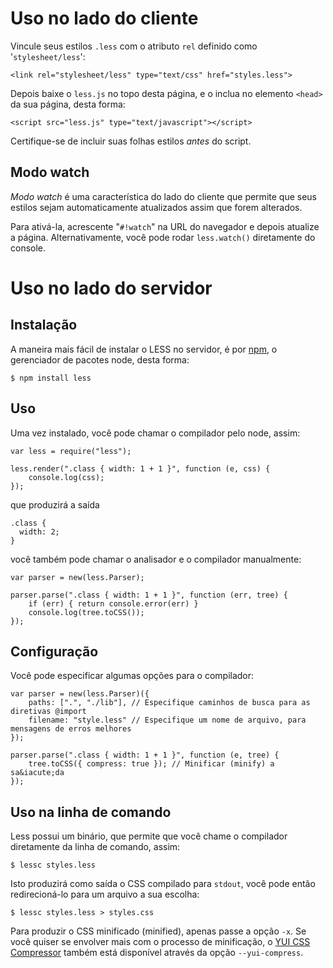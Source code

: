Uso no lado do cliente
=================

Vincule seus estilos `.less` com o atributo `rel` definido como '`stylesheet/less`':

    <link rel="stylesheet/less" type="text/css" href="styles.less">

Depois baixe o `less.js` no topo desta p&aacute;gina, e o inclua no elemento `<head>` da sua p&aacute;gina, desta forma:

    <script src="less.js" type="text/javascript"></script>

Certifique-se de incluir suas folhas estilos *antes* do script.

Modo watch
----------

*Modo watch* &eacute; uma caracter&iacute;stica do lado do cliente que permite que seus estilos sejam automaticamente atualizados assim que forem alterados.

Para ativ&aacute;-la, acrescente "`#!watch`" na URL do navegador e depois atualize a p&aacute;gina. Alternativamente, voc&ecirc; pode rodar `less.watch()` diretamente do console.

Uso no lado do servidor
=================

Instala&ccedil;&atilde;o
------------

A maneira mais f&aacute;cil de instalar o LESS no servidor, &eacute; por [npm](http://github.com/isaacs/npm), o gerenciador de pacotes node, desta forma:

    $ npm install less

Uso
---

Uma vez instalado, voc&ecirc; pode chamar o compilador pelo node, assim:

    var less = require("less");
    
    less.render(".class { width: 1 + 1 }", function (e, css) {
        console.log(css);
    });

que produzir&aacute; a sa&iacute;da

    .class {
      width: 2;
    }

voc&ecirc; tamb&eacute;m pode chamar o analisador e o compilador manualmente:

    var parser = new(less.Parser);

    parser.parse(".class { width: 1 + 1 }", function (err, tree) {
        if (err) { return console.error(err) }
        console.log(tree.toCSS());
    });

Configura&ccedil;&atilde;o
-------------

Voc&ecirc; pode especificar algumas op&ccedil;&otilde;es para o compilador:

    var parser = new(less.Parser)({
        paths: [".", "./lib"], // Especifique caminhos de busca para as diretivas @import
        filename: "style.less" // Especifique um nome de arquivo, para mensagens de erros melhores
    });

    parser.parse(".class { width: 1 + 1 }", function (e, tree) {
        tree.toCSS({ compress: true }); // Minificar (minify) a sa&iacute;da
    });

Uso na linha de comando
------------------

Less possui um bin&aacute;rio, que permite que voc&ecirc; chame o compilador diretamente da linha de comando, assim:

    $ lessc styles.less

Isto produzir&aacute; como sa&iacute;da o CSS compilado para `stdout`, voc&ecirc; pode ent&atilde;o redirecion&aacute;-lo para um arquivo a sua escolha:

    $ lessc styles.less > styles.css

Para produzir o CSS minificado (minified), apenas passe a op&ccedil;&atilde;o `-x`. Se voc&ecirc; quiser se envolver mais com o processo de minifica&ccedil;&atilde;o,
o [YUI CSS Compressor](http://developer.yahoo.com/yui/compressor/css.html) tamb&eacute;m est&aacute; dispon&iacute;vel atrav&eacute;s da op&ccedil;&atilde;o `--yui-compress`.

